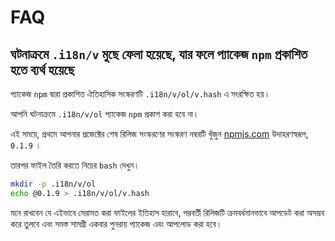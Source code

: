 # FAQ

## ঘটনাক্রমে `.i18n/v` মুছে ফেলা হয়েছে, যার ফলে প্যাকেজ `npm` প্রকাশিত হতে ব্যর্থ হয়েছে

প্যাকেজ `npm` দ্বারা প্রকাশিত ঐতিহাসিক সংস্করণটি `.i18n/v/ol/v.hash` এ সংরক্ষিত হয়।

আপনি ঘটনাক্রমে `.i18n/v/ol` প্যাকেজ `npm` প্রকাশ করা হবে না।

এই সময়ে, প্রথমে আপনার প্রজেক্টের শেষ রিলিজ সংস্করণের সংস্করণ নম্বরটি খুঁজুন [npmjs.com](//npmjs.com) উদাহরণস্বরূপ, `0.1.9` ।

তারপর ফাইল তৈরি করতে নিচের `bash` দেখুন।

```bash
mkdir -p .i18n/v/ol
echo @0.1.9 > .i18n/v/ol/v.hash
```

মনে রাখবেন যে এইভাবে মেরামত করা ফাইলের ইতিহাস হারাবে, পরবর্তী রিলিজটি ক্রমবর্ধমানভাবে আপডেট করা অসম্ভব করে তুলবে এবং সমস্ত সামগ্রী একবার পুনরায় প্যাকেজ এবং আপলোড করা হবে।